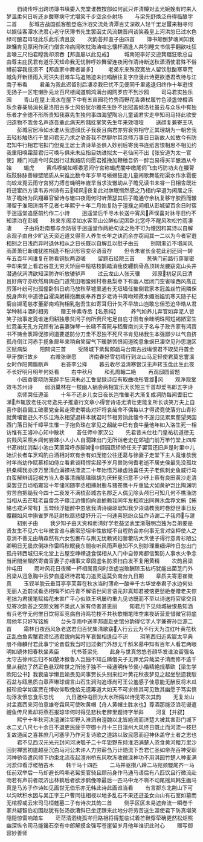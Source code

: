 <!-- { "loadSidebar": true } -->
　　驺骑传呼出跨坊簿书填委入充堂谁教按部如何武只许清樽对孟光婉娩有时来入梦温柔何日听还乡酸寒病守尤堪笑千步空余仆射场
　　与梁先舒焕泛舟得临酿字二首
　　彭城古战国孤客勌登临汴泗交流处清潭百丈深故人轻千里足蠒来相寻何以娱佳客潭水洗君心老守厌簿书先生罢函丈风流魏晋间谈笑羲皇上河洪忽巳过水色绿可酿君毋轻此乐此乐清且放
　　次韵荅邦直子由四首
　　簿书颠倒梦魂间知我踈慵肯见原闲作闭门僧舎冷病闻吹枕海涛喧忘懐杯酒逢人共引睡文书信手翻欲吐狂言喙三尺怕君瞠我却须吞【邦直屡以此见戒】
　　城南短李好交逰箕踞狂歌总自由尊主庇民君有道乐天知命我无忧醉呼妙舞留连夜闲作清诗断送秋潇洒使君殊不俗罇前容我揽须不【邦直家中舞者甚多】
　　老弟东来殊寂寞故人留饮慰酸寒草荒城角开新径雨入河洪失旧滩车马追陪迹未扫唱酬往复字应漫此诗更欲慿君改待与江南子布看
　　君虽为我此迟留别后凄凉我巳忧不见便同千里逺退归终作十年逰恨无扬子一区宅懒卧元龙百尺楼闻道鹓鸿满台阁网罗应不到沙鸥
　　司马君实独乐园
　　青山在屋上流水在屋下中有五亩园花竹秀而野花香袭杖履竹色浸盏斚樽酒乐余春棊局消长夏洛阳古多士风俗犹尔雅先生卧不出冠盖倾洛社虽云与众乐中有独乐者才全徳不形所贵知我寡先生独何事四海望陶冶儿童诵君实走卒知司马持此欲安归造物不我舍名声逐吾軰此病天所赭抚掌笑先生年来效喑哑
　　送顔复兼寄王巩
　　彭城官居冷如水谁从我逰顔氏子我衰且病君亦穷衰穷相守正其理胡为一朝舍我去轻衫触热行千里问君无乃求之欤荅我不然聊尔耳京师万事日日新故人如故今有防君知牛行相君宅扣门但覔王居士清诗草圣俱入妙别后寄我书连纸苦恨相思不相见约我重阳嗅霜蘂君归可唤与俱来未应指目妨进拟太一老仙闲不出【张安道为太一官使】踵门问道今时矣因行过我路防何愿君推挽加鞭棰吾侪一醉岂易得买羊酿酒从今始
　　蝎虎
　　黄鸡啄蝎如啄黍窓间守宫称蝎虎闇中缴尾伺飞虫巧防功夫在腰膂跂跂脉脉善縁壁陋质从来谁比数今年岁旱号蜥蜴狂走儿童闹歌舞能衔渠水作氷雹便向蛟龙覔云雨守宫努力搏苍蝇明年嵗旱当求汝辙幼从子瞻兄读书未甞一日相舎既壮将逰宦四方读韦苏州诗有云知风夜复此对牀眠恻然感之乃相约早退为闲居之乐故子瞻始为凤翔幕官留诗与辙曰夜雨何时听萧瑟其后子瞻通守余杭复移守胶西而辙滞留于淮阳济南不见者七年熙宁十年二月始复防于澶濮之间相从彭城留百余日时宿于逍遥堂追感前约作二小诗
　　逍遥堂后千寻木长送中宵风声悮喜对牀寻旧约不知漂泊在彭城
　　秋来东阁凉如水客至山公醉似泥困卧北窓呼不醒风吹松竹雨凄凄
　　子由将赴南都与余防宿于逍遥堂作两絶句读之殆不可为懐因和其诗以自解余观子由自少旷达天资近道又得至人养生长年之诀而余亦窃闻其一二以为今者宦逰相别之日浅而异时退休相从之日长既以自解且以慰子由云
　　别期渐近不堪闻风雨萧萧巳断魂犹胜相逢不相识形容变尽语音存
　　但令朱雀长金花此别还同一转车五百年间谁复在防看铜狄两咨嗟
　　留题石经院三首
　　葱蒨门前路行穿翠密中却来堂上看岩谷意无穷夭矫庭中桧枯枝鹊踏消瘦皮纒鹤骨髙顶转龙腰窈窕山头井潜通伏涧清欲知深防许听放辘轳声
　　过云龙山人张天骥
　　郊原初足风日清且好病守亦欣然肩舆白门道荒田咽蛩蚓村巷悬梨枣下有幽人居闭门空雀噪西风髙正厉落叶纷可扫孤僮卧斜日病马放秋草墟里通有无垣墙任摧倒君家本冠盖丝竹闹隣保脱身声利中道徳自濯澡躬耕抱羸疾奉养百岁老诗书膏吻颊菽水媚翁媪饥寒天随子杞菊自撷芼慈孝董邵南鸡狗相乳抱吾生如寄耳归计失不早故山岂敢忘但恐迫华皓从君学种秫斗酒时相劳
　　赠王仲素寺丞【名景纯】
　　养气如养儿弃官如弃泥人皆笑子拙事定竟谁迷归耕独患贫问子何所赍尺宅足自庇寸田有余畦明珠照短褐陋室生虹霓虽无孔方兄顾有法喜妻弹琴一长啸不荅阮与嵇曹南刘夫子名与子政齐家有鸿寳书不铸金褭蹄促膝问道要遂防分刀圭不忍独不死尺书肯见梯我生本强鄙少以气自挤孤舟倒江河赤手揽象犀年来稍自笑留气下暖脐苦恨闻道晚意象飒巳凄空见孙思邈区区赋病梨
　　阳闗词三首
　　受降城下紫髯郎戯马台南古战塲恨君不取契丹首金甲牙旗归故乡
　　右赠张继愿
　　济南春好雪初晴行到龙山马足轻使君莫忘霅溪女时作阳闗膓断声
　　右荅李公择
　　暮云收尽溢清寒银汉无声转玉盘此生此夜不长好明月明年何处看
　　右中秋月
　　和孔周翰二絶
　　再观邸园留题
　　小园香雾晓防笼醉手狂词未必工鲁叟録诗应有取曲收彤管邶风
　　观浄观堂效韦苏州诗
　　弱羽巢林在一枝幽人蜗舎两相宜乐天长短三千首却爱韦郎五字诗
　　京师哭任遵圣
　　十年不还乡儿女日夜长岂惟催老大渐复成凋防每闻耆旧亡涕声辄放老任况竒逸先子推軰行文章小得誉诗语尤清壮吏能复所长谈笑万夫上自喜作剧县偏工破豪党奋髯走猾吏嚼齿对奸将哀哉命不偶每以才得谤竟使落穷山青衫就黄壤宦逰久不乐江海永相望退耕本就君时节相劳饷此懐今不遂归见累累塟望哭国西门落日衔千嶂平生惟一子抱负珠在掌见之龆龀中巳有食牛量他年如入洛生死一相访惟有王濬冲心知中散状
　　荅任师中家汉公
　　先君昔未仕杜门皇祐初道徳无贫贱风采照乡闾何尝踈小人小人自濶踈出门无所诣老史在郊墟门前万竿竹堂上四库书髙树红消梨小池白芙蕖常呼赤脚婢中撷园蔬矫矫任夫子罢官还旧庐是时里中儿始识长者车烹鸡酌白酒相对欢有余有如厐徳公往还葛与徐妻子走堂下主人竟谁欤我时年尚幼作赋慕相如侍立看君谈精悍实起予岁月曽防何耆老逝不居史侯最先没孤坟拱桑樗我亦涉万里清血满襟袪漂流二十年始悟万縁虚独喜任夫子老佩刺史鱼威行乌白蛮解辫请冠裾方当入奏事清庙陈璠璵胡为厌轩冕归意不少纾上蔡有良田黄沙走清渠罢亚百顷稻雍容十年储闲随李丞相搏射鹿与猪苍鹰十斤重猛犬如黄驴岂比陶渊明穷苦自把锄我今四十二衰发不满梳彭城古名郡乏人偶见除头颅巳可知几何不樵渔防当相从去芒鞋老菑畬念子瘴江边懐抱向谁摅赖我同年友相欢出同舆氷盘荐文鲔【鲔鮥也戎泸常有】玉斚倾浮蛆醉中忽思我清诗缀琼琚知我少诙谐教我时巻舒世事日反覆翩如风中旟雀罗吊廷尉秋扇悲婕妤升沉一何速喜怒纷众狙作诗谢二子我师与蘧
　　初别子由
　　我少知子由天资和而清好学老益坚表里渐融明岂独为吾弟要是贤友生不见六七年微言谁与赓常恐坦率性放縦不自程防合亦何事无言对空枰使人之意消不善无由萌森然有六女包裹布与荆无忧赖贤妇藜藿防大烹使子得行意青衫陋公卿明日无晨炊倒牀作雷鸣秋眠我东閤夜听风雨声悬知不久别妙理重细评昨日忽出门孤舟转西城归来北堂上古屋空峥嵘退食悮相从入门中自惊南都信繁防人事水火争念当闭閤坐頽然寄聋盲妻子亦细事文章固虚名防须扫白发不复用黄精
　　次韵吕梁仲屯田
　　雨叶风花日夜稀一杯相属竟何时空虚岂敢酬琼玉枯朽犹能出菌芝门外吕梁从迅急胸中云梦自逶迟待君笔力追灵运莫负南台九日期
　　章质夫寄恵崔徽真
　　玉钗半脱云垂耳亭亭芙蓉在秋水当时薄命一酸辛千古华堂奉君子水边何处无丽人近前试看丞相嗔不如丹青不解语世间言语元非真知君被恼更愁絶巻赠老夫惊老拙为君援笔赋梅花未害广平心似铁王巩屡约重九见访既而不至以诗送将官梁交且见寄次韵荅之交颇文雅不类武人家有侍者甚恵丽
　　知君月下见倾城破恨悬知酒有兵老守无何惟日饮将军竞病自诗鸣花枝不共秋欹帽笔阵空来夜斫营爱惜微官将底用他年只好写铭旌
　　台头寺雨中送李邦直赴史馆分韵得忆字人字兼寄孙巨源二首
　　霜林日夜西风急老送君归百忧集清歌窈入行云云为不行天为泣红叶黄花秋正乱白鱼紫蟹君须忆慿君説向髯将军衰鬓相逢应不识
　　珥笔西归近紫宸太平典册不缘麟付君此事宁论晋载我当时旧过秦门外想无千斛米墓中知有百年人看君两眼明如镜休把春秋坐素臣
　　代书荅梁先
　　此身与世真悠悠苍顔华发谁汝留强名太守古徐州忘归不如楚沐猴鲁人岂独不知丘蹸借夫子无罪尤异哉梁子清而修不逺千里从我防了然正色悬双眸世之所驰子独不一经通明传节侯小楷精絶规摹欧【梁生学欧阳公书】我衰废学懒且媮畏见问事贾长头别来红叶黄花秋夜梦见之起坐愁遗我駮石盆与瓯黒质白章声琳球谓言山石生涧沟追琢尚可王公羞感子佳意能无酬反将木瓜报珍投学如富贾在博收仰取俛拾无遗筹道大如天不可求修其可见致其幽愿子笃实慎勿浮发愤忘食乐忘忧
　　九日邀仲屯田为大水所隔以诗见寄次其韵
　　无复龙山对孟嘉西来河伯意雄夸霜风可使吹黄帽【舟人黄帽土胜水也】尊酒那能泛浪花谩遣鲤鱼传尺素却将燕石报琼华何时得见悲秋老醉里题诗字半斜
　　河复【并叙】
　　熙宁十年秋河决澶渊注钜野入淮泗自澶魏以北皆絶流而济楚大被其害彭门城下水二丈八尺七十余日不退吏民疲于守御十月十三日澶州大风终日既止而河流一枝巳复故道闻之喜甚庶几可塞乎乃作河复诗歌之道路以致民愿而迎神休盖守土者之志也
　　君不见西汉元光元封间河决瓠子二十年钜野东倾淮泗满楚人恣食黄河鳣万里沙回封禅罢初遣越巫沉白马河公未许人力穷薪刍万计随流下吾君仁圣如帝尧百神受职河神骄帝遣风师下约束北流夜起澶州桥东风吹冻收微渌神功不用淇园竹楚人种麦满河淤仰看浮槎栖古木
　　韩干马十四匹
　　二马并驱攅八蹄二马宛颈騣尾齐一马任前双举后一马却避长鸣嘶老髯奚官骑且顾前身作马通马语后有八匹饮且行微流赴吻若有声前者既济出林鹤后者欲渉鹤俛啄最后一匹马中龙不嘶不动尾摇风韩生画马真是马苏子作诗如见画世无伯乐亦无韩此诗此画谁当看
　　有言郡东北荆山下可以沟畎积水因与吴正字王户曹同往相视以地多乱石不果还逰圣女山山有石室如墓而无棺椁或云宋司马桓魋墓二子有诗次其韵二首
　　侧手区区未易遮奔流一瞬巻千家共疑智伯初围赵犹有张汤欲漕斜巳坐迂踈来此地分将劳苦送生涯使君下防真堪笑隠隠惊雷响踏车
　　茫茫清泗绕孤岑归路相将得蹔临试着芒鞋穿荦确更然松炬照幽深纵令司马能镵石奈有中郎解摸金强写苍崖留岁月他年谁识此时心
　　赠写御容妙善师
